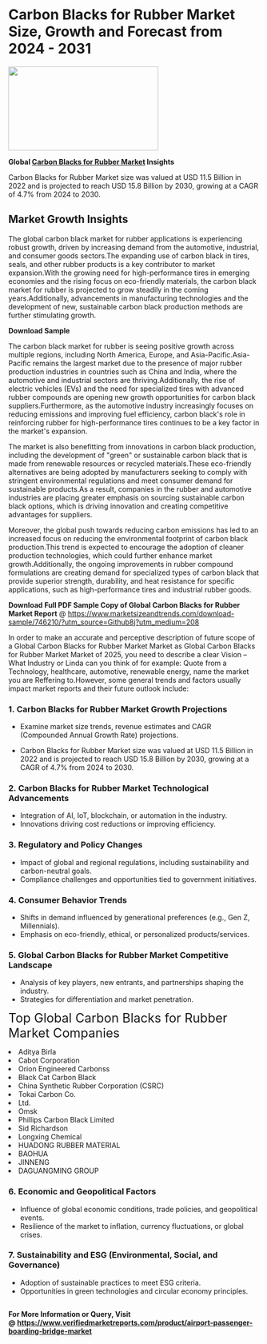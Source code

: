 <H1>Carbon Blacks for Rubber Market Size, Growth and Forecast from 2024 - 2031</H1><img class="aligncenter size-medium wp-image-584254" src="https://thirdeyenews.in/wp-content/uploads/2024/09/Global-Market-Research-300x168.jpeg" alt="" width="300" height="168" /><p><strong>Global&nbsp;<a href="https://www.marketsizeandtrends.com/download-sample/746210/?utm_source=Github8j?utm_medium=208">Carbon Blacks for Rubber Market</a> Insights</strong></p><p>Carbon Blacks for Rubber Market size was valued at USD 11.5 Billion in 2022 and is projected to reach USD 15.8 Billion by 2030, growing at a CAGR of 4.7% from 2024 to 2030.</p><p><h2>Market Growth Insights</h2> <p>The global carbon black market for rubber applications is experiencing robust growth, driven by increasing demand from the automotive, industrial, and consumer goods sectors.The expanding use of carbon black in tires, seals, and other rubber products is a key contributor to market expansion.With the growing need for high-performance tires in emerging economies and the rising focus on eco-friendly materials, the carbon black market for rubber is projected to grow steadily in the coming years.Additionally, advancements in manufacturing technologies and the development of new, sustainable carbon black production methods are further stimulating growth.</p> <p><strong>Download Sample</strong></p> <p>The carbon black market for rubber is seeing positive growth across multiple regions, including North America, Europe, and Asia-Pacific.Asia-Pacific remains the largest market due to the presence of major rubber production industries in countries such as China and India, where the automotive and industrial sectors are thriving.Additionally, the rise of electric vehicles (EVs) and the need for specialized tires with advanced rubber compounds are opening new growth opportunities for carbon black suppliers.Furthermore, as the automotive industry increasingly focuses on reducing emissions and improving fuel efficiency, carbon black's role in reinforcing rubber for high-performance tires continues to be a key factor in the market's expansion.</p> <p>The market is also benefitting from innovations in carbon black production, including the development of "green" or sustainable carbon black that is made from renewable resources or recycled materials.These eco-friendly alternatives are being adopted by manufacturers seeking to comply with stringent environmental regulations and meet consumer demand for sustainable products.As a result, companies in the rubber and automotive industries are placing greater emphasis on sourcing sustainable carbon black options, which is driving innovation and creating competitive advantages for suppliers.</p> <p>Moreover, the global push towards reducing carbon emissions has led to an increased focus on reducing the environmental footprint of carbon black production.This trend is expected to encourage the adoption of cleaner production technologies, which could further enhance market growth.Additionally, the ongoing improvements in rubber compound formulations are creating demand for specialized types of carbon black that provide superior strength, durability, and heat resistance for specific applications, such as high-performance tires and industrial rubber goods.</p> <p><span class=""><strong>Download Full PDF Sample Copy of Global Carbon Blacks for Rubber Market Report</strong> @ <a href="https://www.marketsizeandtrends.com/download-sample/746210/?utm_source=Github8j?utm_medium=208" target="_blank">https://www.marketsizeandtrends.com/download-sample/746210/?utm_source=Github8j?utm_medium=208</a></span></p><p>In order to make an accurate and perceptive description of future scope of a Global&nbsp;Carbon Blacks for Rubber Market Market as Global&nbsp;Carbon Blacks for Rubber Market Market of 2025, you need to describe a clear Vision &ndash; What Industry or Linda can you think of for example: Quote from a Technology, healthcare, automotive, renewable energy, name the market you are Reffering to.However, some general trends and factors usually impact market reports and their future outlook include:</p><h3>1.&nbsp;<strong>Carbon Blacks for Rubber Market Growth Projections</strong></h3><ul><li>Examine market size trends, revenue estimates and CAGR (Compounded Annual Growth Rate) projections.</li><li><p>Carbon Blacks for Rubber Market size was valued at USD 11.5 Billion in 2022 and is projected to reach USD 15.8 Billion by 2030, growing at a CAGR of 4.7% from 2024 to 2030.</p></li></ul><h3>2.&nbsp;<strong>Carbon Blacks for Rubber Market Technological Advancements</strong></h3><ul><li>Integration of AI, IoT, blockchain, or automation in the industry.</li><li>Innovations driving cost reductions or improving efficiency.</li></ul><h3>3.&nbsp;<strong>Regulatory and Policy Changes</strong></h3><ul><li>Impact of global and regional regulations, including sustainability and carbon-neutral goals.</li><li>Compliance challenges and opportunities tied to government initiatives.</li></ul><h3>4.&nbsp;<strong>Consumer Behavior Trends</strong></h3><ul><li>Shifts in demand influenced by generational preferences (e.g., Gen Z, Millennials).</li><li>Emphasis on eco-friendly, ethical, or personalized products/services.</li></ul><h3>5.&nbsp;<strong>Global Carbon Blacks for Rubber Market Competitive Landscape</strong></h3><ul><li>Analysis of key players, new entrants, and partnerships shaping the industry.</li><li>Strategies for differentiation and market penetration.</li></ul><p data-pm-slice="1 1 []"><span style="color: inherit; font-family: inherit; font-size: 25px;">Top Global Carbon Blacks for Rubber Market Companies</span></p><div class="" data-test-id=""><p><li>Aditya Birla</li><li> Cabot Corporation</li><li> Orion Engineered Carbonss</li><li> Black Cat Carbon Black</li><li> China Synthetic Rubber Corporation (CSRC)</li><li> Tokai Carbon Co.</li><li> Ltd.</li><li> Omsk</li><li> Phillips Carbon Black Limited</li><li> Sid Richardson</li><li> Longxing Chemical</li><li> HUADONG RUBBER MATERIAL</li><li> BAOHUA</li><li> JINNENG</li><li> DAGUANGMING GROUP</li></p></div><h3>6.&nbsp;<strong>Economic and Geopolitical Factors</strong></h3><ul><li>Influence of global economic conditions, trade policies, and geopolitical events.</li><li>Resilience of the market to inflation, currency fluctuations, or global crises.</li></ul><h3>7.&nbsp;<strong>Sustainability and ESG (Environmental, Social, and Governance)</strong></h3><ul><li>Adoption of sustainable practices to meet ESG criteria.</li><li>Opportunities in green technologies and circular economy principles.</li></ul><h2><strong style="font-size: 14px;">For More Information or Query, Visit @&nbsp;</strong><a style="background-color: #ffffff; font-size: 14px;" href="https://www.marketsizeandtrends.com/report/carbon-blacks-for-rubber-market/" target="_blank">https://www.verifiedmarketreports.com/product/airport-passenger-boarding-bridge-market</a></h2>